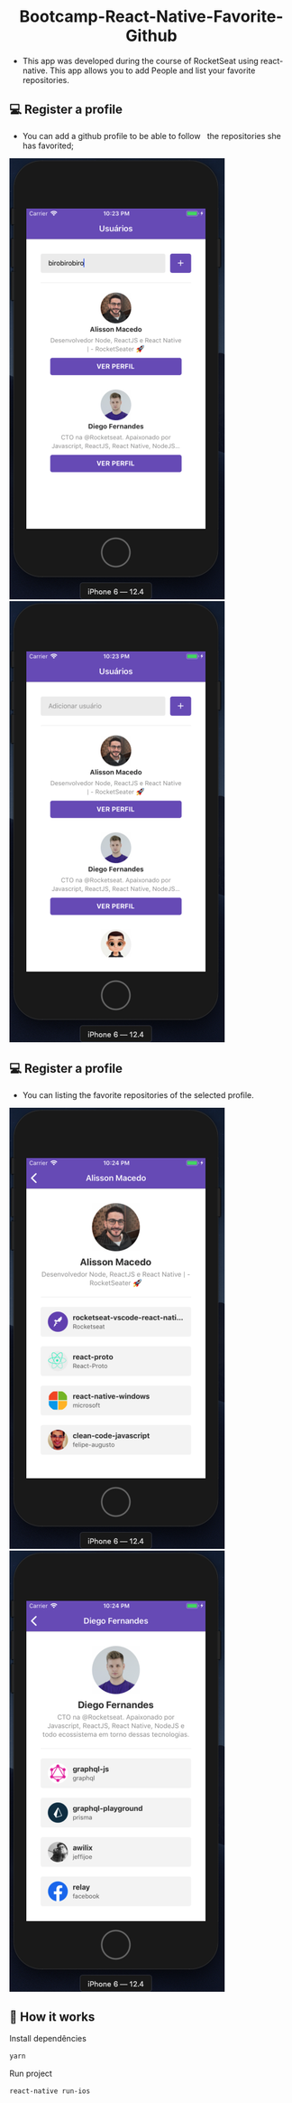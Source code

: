 <h1 align="center">Bootcamp-React-Native-Favorite-Github</h1>

 - This app was developed during the course of RocketSeat using react-native. This app allows you to add People and list your favorite repositories.

## 💻  Register a profile

- You can add a github profile to be able to follow
  the repositories she has favorited;

![demo1.](./demo/demo1.png "demo1")
![demo2.](./demo/demo2.png "demo2")

## 💻  Register a profile

- You can listing the favorite repositories of the selected profile.

![demo3.](./demo/demo3.png "demo3")
![demo4.](./demo/demo4.png "demo4")

## 🎩 How it works

Install dependêncies
```sh
yarn
```
Run project
```sh
react-native run-ios
```
